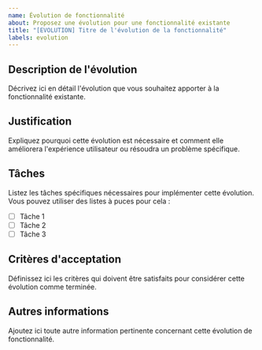 ```yaml
---
name: Évolution de fonctionnalité
about: Proposez une évolution pour une fonctionnalité existante
title: "[EVOLUTION] Titre de l'évolution de la fonctionnalité"
labels: evolution
---
```


## Description de l'évolution

Décrivez ici en détail l'évolution que vous souhaitez apporter à la fonctionnalité existante.

## Justification

Expliquez pourquoi cette évolution est nécessaire et comment elle améliorera l'expérience utilisateur ou résoudra un problème spécifique.

## Tâches

Listez les tâches spécifiques nécessaires pour implémenter cette évolution. Vous pouvez utiliser des listes à puces pour cela :

- [ ] Tâche 1
- [ ] Tâche 2
- [ ] Tâche 3

## Critères d'acceptation

Définissez ici les critères qui doivent être satisfaits pour considérer cette évolution comme terminée.

## Autres informations

Ajoutez ici toute autre information pertinente concernant cette évolution de fonctionnalité.
